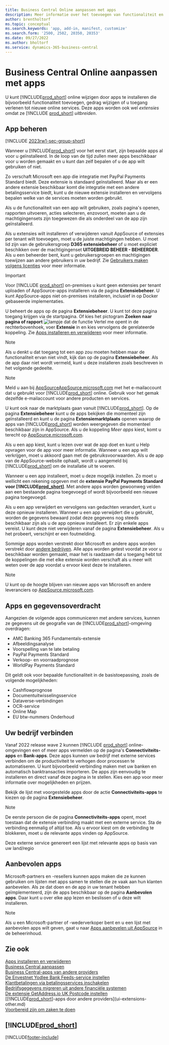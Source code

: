 ```yaml
---
title: Business Central Online aanpassen met apps
description: Meer informatie over het toevoegen van functionaliteit en het aanpassen van Business Central door apps te installeren.
author: brentholtorf
ms.topic: conceptual
ms.search.keywords: 'app, add-in, manifest, customize'
ms.search.form: '2500, 2502, 20350, 20353'
ms.date: 09/27/2022
ms.author: bholtorf
ms.service: dynamics-365-business-central
---
```

# <a name="customizing-business-central-online-with-apps"></a>Business Central Online aanpassen met apps

U kunt [!INCLUDE[prod_short](includes/prod_short.md)] online wijzigen door apps te installeren die bijvoorbeeld functionaliteit toevoegen, gedrag wijzigen of u toegang verlenen tot nieuwe online services. Deze apps worden ook wel *extensies* omdat ze [!INCLUDE [prod_short](includes/prod_short.md)] *uitbreiden*.

## <a name="manage-apps"></a>App beheren

[!INCLUDE [2023rw1-sec-group-short](includes/2023rw1-sec-group-short.md)]

Wanneer u [!INCLUDE[prod_short](includes/prod_short.md)] voor het eerst start, zijn bepaalde apps al voor u geïnstalleerd. In de loop van de tijd zullen meer apps beschikbaar voor u worden gemaakt en u kunt dan zelf bepalen of u de app wilt gebruiken of niet.

Zo verschaft Microsoft een app die integratie met PayPal Payments Standard biedt. Deze extensie is standaard geïnstalleerd. Maar als er een andere extensie beschikbaar komt die integratie met een andere betalingsservice biedt, kunt u de nieuwe extensie installeren en vervolgens bepalen welke van de services moeten worden gebruikt.  

Als u de functionaliteit van een app wilt gebruiken, zoals pagina's openen, rapporten uitvoeren, acties selecteren, enzovoort, moeten aan u de machtigingensets zijn toegewezen die als onderdeel van de app zijn geïnstalleerd.

Als u extensies wilt installeren of verwijderen vanuit AppSource of extensies per tenant wilt toevoegen, moet u de juiste machtigingen hebben. U moet lid zijn van de gebruikersgroep **D365 extensiebeheer** of u moet expliciet beschikken over de machtigingenset **UITGEBREID BEHEER - BEHEERDER**. Als u een beheerder bent, kunt u gebruikersgroepen en machtigingen toewijzen aan andere gebruikers in uw bedrijf. Zie [Gebruikers maken volgens licenties](ui-how-users-permissions.md) voor meer informatie.  

> [!IMPORTANT]  
> Voor [!INCLUDE [prod_short](includes/prod_short.md)] on-premises u kunt geen extensies per tenant uploaden of AppSource-apps installeren via de pagina **Extensiebeheer**. U kunt AppSource-apps niet on-premises installeren, inclusief in op Docker gebaseerde implementaties.

U beheert de apps op de pagina **Extensiebeheer**. U kunt tot deze pagina toegang krijgen via de startpagina. Of kies het pictogram **Zoeken naar pagina of rapport** ![lampje dat de functie Vertel me opent](media/ui-search/search_small.png "Vertel me wat u wilt doen") in de rechterbovenhoek, voer **Extensie** in en kies vervolgens de gerelateerde koppeling. Zie [Apps installeren en verwijderen](ui-extensions-install-uninstall.md) voor meer informatie.

> [!NOTE]  
> Als u denkt u dat toegang tot een app zou moeten hebben maar de functionaliteit ervan niet vindt, kijk dan op de pagina **Extensiebeheer**. Als de app daar niet wordt vermeld, kunt u deze installeren zoals beschreven in het volgende gedeelte.  

> [!NOTE]  
> Meld u aan bij [AppSourceAppSource.microsoft.com](https://appsource.microsoft.com/) met het e-mailaccount dat u gebruikt voor [!INCLUDE[prod_short](includes/prod_short.md)] online. Gebruik voor het gemak dezelfde e-mailaccount voor andere producten en services.  

U kunt ook naar de marktplaats gaan vanuit [!INCLUDE[prod_short](includes/prod_short.md)]. Op de pagina **Extensiebeheer** kunt u de apps bekijken die momenteel zijn geïnstalleerd en kunt u de pagina **Extensiemarktplaats** openen waarop de apps van [!INCLUDE[prod_short](includes/prod_short.md)] worden weergegeven die momenteel beschikbaar zijn in AppSource. Als u de koppeling *Meer apps* kiest, komt u terecht op [AppSource.microsoft.com](https://appsource.microsoft.com/marketplace/apps?product=dynamics-365%3Bdynamics-365-business-central&page=1).  

Als u een app kiest, kunt u lezen over wat de app doet en kunt u Help opvragen voor de app voor meer informatie. Wanneer u een app wilt verkrijgen, moet u akkoord gaan met de gebruiksvoorwaarden. Als u de app van de AppSource-website ophaalt, wordt u aangemeld bij [!INCLUDE[prod_short](includes/prod_short.md)] om de installatie uit te voeren.  

Wanneer u een app installeert, moet u deze mogelijk instellen. Zo moet u wellicht een rekening opgeven met de **extensie PayPal Payments Standard voor [!INCLUDE[prod_short](includes/prod_short.md)]**.
Met andere apps worden gewoonweg velden aan een bestaande pagina toegevoegd of wordt bijvoorbeeld een nieuwe pagina toegevoegd.   

Als u een app verwijdert en vervolgens van gedachten verandert, kunt u deze opnieuw installeren. Wanneer u een app verwijdert die u gebruikt, worden de gegevens bewaard zodat deze gegevens nog steeds beschikbaar zijn als u de app opnieuw installeert. Er zijn enkele apps vereist. U kunt deze niet verwijderen vanaf de pagina **Extensiebeheer**. Als u het probeert, verschijnt er een foutmelding.  

Sommige apps worden verstrekt door Microsoft en andere apps worden verstrekt door [andere bedrijven](ui-extensions-other.md). Alle apps worden getest voordat ze voor u beschikbaar worden gemaakt, maar het is raadzaam dat u toegang hebt tot de koppelingen die met elke extensie worden verschaft als u meer wilt weten over de app voordat u ervoor kiest deze te installeren.  

> [!NOTE]  
> U kunt op de hoogte blijven van nieuwe apps van Microsoft en andere leveranciers op [AppSource.microsoft.com](https://appsource.microsoft.com/marketplace/apps?product=dynamics-365%3Bdynamics-365-business-central&page=1).

## <a name="apps-and-data-transfer"></a>Apps en gegevensoverdracht

Aangezien de volgende apps communiceren met andere services, kunnen ze gegevens uit de geografie van de [!INCLUDE[prod_short](includes/prod_short.md)]-omgeving overdragen:

* AMC Banking 365 Fundamentals-extensie
* Afbeeldingsanalyse
* Voorspelling van te late betaling
* PayPal Payments Standard
* Verkoop- en voorraadprognose
* WorldPay Payments Standard

Dit geldt ook voor bepaalde functionaliteit in de basistoepassing, zoals de volgende mogelijkheden:

* Cashflowprognose
* Documentuitwisselingsservice
* Dataverse-verbindingen
* OCR-service
* Online Map
* EU btw-nummers Onderhoud

## <a name="connect-your-business"></a>Uw bedrijf verbinden

Vanaf 2022 release wave 2 kunnen [!INCLUDE [prod_short](includes/prod_short.md)] online-omgevingen een of meer apps vermelden op de pagina's **Connectiviteits-apps** en **Bank-apps**. Deze apps kunnen uw bedrijf met externe services verbinden om de productiviteit te verhogen door processen te automatiseren. U kunt bijvoorbeeld verbinding maken met uw banken en automatisch banktransacties importeren. De apps zijn eenvoudig te installeren en direct vanaf deze pagina in te stellen. Kies een app voor meer informatie over mogelijkheden en prijzen.  

Bekijk de lijst met voorgestelde apps door de actie **Connectiviteits-apps** te kiezen op de pagina **Extensiebeheer**.  

> [!NOTE]
> De eerste persoon die de pagina **Connectiviteits-apps** opent, moet toestaan dat de extensie verbinding maakt met een externe service. Sta de verbinding eenmalig of altijd toe. Als u ervoor kiest om de verbinding te blokkeren, moet u de relevante apps vinden op AppSource.

Deze externe service genereert een lijst met relevante apps op basis van uw land/regio

## <a name="recommended-apps"></a>Aanbevolen apps

Microsoft-partners en -resellers kunnen apps maken die ze kunnen gebruiken om lijsten met apps samen te stellen die ze vaak aan hun klanten aanbevelen. Als ze dat doen en de app in uw tenant hebben geïmplementeerd, zijn de apps beschikbaar op de pagina **Aanbevolen apps**. Daar kunt u over elke app lezen en beslissen of u deze wilt installeren.

> [!NOTE]
> Als u een Microsoft-partner of -wederverkoper bent en u een lijst met aanbevolen apps wilt geven, gaat u naar [Apps aanbevelen uit AppSource](/dynamics365/business-central/dev-itpro/administration/recommend-apps) in de beheerinhoud.

## <a name="see-also"></a>Zie ook

[Apps installeren en verwijderen](ui-extensions-install-uninstall.md)  
[Business Central aanpassen](ui-customizing-overview.md)  
[Business Central-apps van andere providers](ui-extensions-other.md)  
[De Envestnet Yodlee Bank Feeds-service instellen](bank-how-setup-bank-statement-service.md)  
[Klantbetalingen via betalingsservices inschakelen](sales-how-enable-payment-service-extensions.md)  
[Bedrijfsgegevens migreren uit andere financiële systemen](across-import-data-configuration-packages.md)  
[De extensie GetAddress.io UK Postcode instellen](LocalFunctionality/UnitedKingdom/uk-setup-postal-code-service.md)  
[[!INCLUDE[prod_short](includes/prod_short.md)]-apps door andere providers](ui-extensions-other.md)  
[Voorbereid zijn om zaken te doen](ui-get-ready-business.md)  

## [!INCLUDE[prod_short](includes/free_trial_md.md)]  


[!INCLUDE[footer-include](includes/footer-banner.md)]
